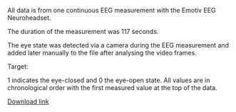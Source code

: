 All data is from one continuous EEG measurement with the Emotiv EEG Neuroheadset.

The duration of the measurement was 117 seconds.

The eye state was detected via a camera during the EEG measurement and added later manually to the file after analysing the video frames.

Target:

1 indicates the eye-closed and
0 the eye-open state.
All values are in chronological order with the first measured value at the top of the data.


[Download link](https://www.kaggle.com/datasets/robikscube/eye-state-classification-eeg-dataset)
